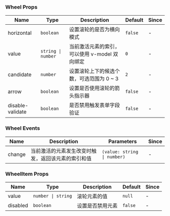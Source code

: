 ### Wheel Props

| Name      | Type    | Description                                          | Default       | Since |
| --------- | ------- | --------------------------------------------- | ------------ | --- |
| horizontal      | `boolean`  | 设置滚轮的是否为横向模式 | `false` | - |
| value    | `string \| number`  | 当前激活元素的索引，可以使用 v-model 双向绑定 | `0`            | - |
| candidate | `number`  | 设置滚轮上下的候选个数，可选范围为 0 ~ 3      | `2`            | - |
| arrow     | `boolean` | 设置是否使用滚轮的箭头指示器                  | `false`        | - |
| disable-validate | `boolean`                           | 是否禁用触发表单字段验证                                                         | `false`                 | - |

### Wheel Events

| Name      | Description                                               | Parameters          | Since |
| --------- | -------------------------------------------------- | ------------- | --- |
| change | 当前激活的元素发生改变时触发，返回该元素的索引和值 | `(value: string \| number)` | - |

### WheelItem Props

| Name  | Type                        | Description         | Default | Since |
| ----- | --------------------------- | ------------ | ------ | --- |
| value | `number \| string` | 滚轮元素的值 | `null`   | - |
| disabled | `boolean` | 设置是否禁用元素 | `false`   | - |
